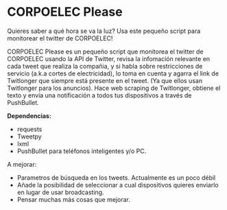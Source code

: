 # CORPOELEC Please
Quieres saber a qué hora se va la luz? Usa este pequeño script para monitorear el twitter de CORPOELEC!

CORPOELEC Please es un pequeño script que monitorea el twitter de CORPOELEC usando la API de Twitter, revisa la infomación relevante en cada tweet que realiza la compañia, y si habla sobre restricciones de servicio (a.k.a cortes de electricidad), lo toma en cuenta y agarra el link de Twitlonger que siempre está presente en el tweet. (Ya que ellos usan Twitlonger para los anuncios). Hace web scraping de Twitlonger, obtiene el texto y envía una notificación a todos tus dispositivos a través de PushBullet.

**Dependencias:**

- requests
- Tweetpy
- lxml
- PushBullet para teléfonos inteligentes y/o PC.

A mejorar: 

- Parametros de búsqueda en los tweets. Actualmente es un poco débil
- Añade la posibilidad de seleccionar a cual dispositivos quieres enviarlo en lugar de usar broadcasting.
- Pensar muchas más cosas que mejorar.

